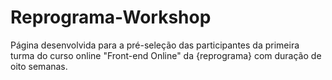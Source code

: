 # Reprograma-Workshop
Página desenvolvida para a pré-seleção das participantes da primeira turma do curso online "Front-end Online" da {reprograma} com duração de oito semanas.
